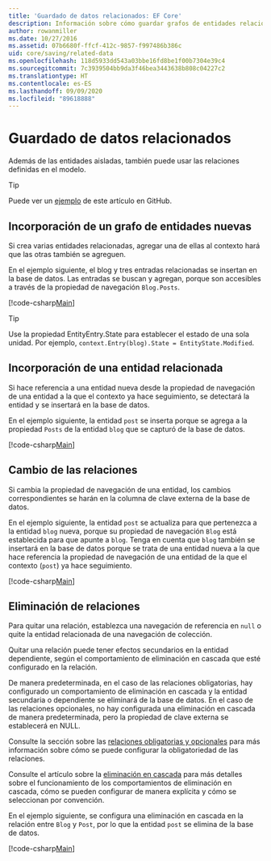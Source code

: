 ```yaml
---
title: 'Guardado de datos relacionados: EF Core'
description: Información sobre cómo guardar grafos de entidades relacionadas y administrar relaciones en Entity Framework Core
author: rowanmiller
ms.date: 10/27/2016
ms.assetid: 07b6680f-ffcf-412c-9857-f997486b386c
uid: core/saving/related-data
ms.openlocfilehash: 118d5933dd543a03bbe16fd8be1f00b7304e39c4
ms.sourcegitcommit: 7c3939504bb9da3f46bea3443638b808c04227c2
ms.translationtype: HT
ms.contentlocale: es-ES
ms.lasthandoff: 09/09/2020
ms.locfileid: "89618888"
---
```

# <a name="saving-related-data"></a>Guardado de datos relacionados

Además de las entidades aisladas, también puede usar las relaciones definidas en el modelo.

> [!TIP]  
> Puede ver un [ejemplo](https://github.com/dotnet/EntityFramework.Docs/tree/master/samples/core/Saving/RelatedData/) de este artículo en GitHub.

## <a name="adding-a-graph-of-new-entities"></a>Incorporación de un grafo de entidades nuevas

Si crea varias entidades relacionadas, agregar una de ellas al contexto hará que las otras también se agreguen.

En el ejemplo siguiente, el blog y tres entradas relacionadas se insertan en la base de datos. Las entradas se buscan y agregan, porque son accesibles a través de la propiedad de navegación `Blog.Posts`.

[!code-csharp[Main](../../../samples/core/Saving/RelatedData/Sample.cs#AddingGraphOfEntities)]

> [!TIP]  
> Use la propiedad EntityEntry.State para establecer el estado de una sola unidad. Por ejemplo, `context.Entry(blog).State = EntityState.Modified`.

## <a name="adding-a-related-entity"></a>Incorporación de una entidad relacionada

Si hace referencia a una entidad nueva desde la propiedad de navegación de una entidad a la que el contexto ya hace seguimiento, se detectará la entidad y se insertará en la base de datos.

En el ejemplo siguiente, la entidad `post` se inserta porque se agrega a la propiedad `Posts` de la entidad `blog` que se capturó de la base de datos.

[!code-csharp[Main](../../../samples/core/Saving/RelatedData/Sample.cs#AddingRelatedEntity)]

## <a name="changing-relationships"></a>Cambio de las relaciones

Si cambia la propiedad de navegación de una entidad, los cambios correspondientes se harán en la columna de clave externa de la base de datos.

En el ejemplo siguiente, la entidad `post` se actualiza para que pertenezca a la entidad `blog` nueva, porque su propiedad de navegación `Blog` está establecida para que apunte a `blog`. Tenga en cuenta que `blog` también se insertará en la base de datos porque se trata de una entidad nueva a la que hace referencia la propiedad de navegación de una entidad de la que el contexto (`post`) ya hace seguimiento.

[!code-csharp[Main](../../../samples/core/Saving/RelatedData/Sample.cs#ChangingRelationships)]

## <a name="removing-relationships"></a>Eliminación de relaciones

Para quitar una relación, establezca una navegación de referencia en `null` o quite la entidad relacionada de una navegación de colección.

Quitar una relación puede tener efectos secundarios en la entidad dependiente, según el comportamiento de eliminación en cascada que esté configurado en la relación.

De manera predeterminada, en el caso de las relaciones obligatorias, hay configurado un comportamiento de eliminación en cascada y la entidad secundaria o dependiente se eliminará de la base de datos. En el caso de las relaciones opcionales, no hay configurada una eliminación en cascada de manera predeterminada, pero la propiedad de clave externa se establecerá en NULL.

Consulte la sección sobre las [relaciones obligatorias y opcionales](xref:core/modeling/relationships#required-and-optional-relationships) para más información sobre cómo se puede configurar la obligatoriedad de las relaciones.

Consulte el artículo sobre la [eliminación en cascada](xref:core/saving/cascade-delete) para más detalles sobre el funcionamiento de los comportamientos de eliminación en cascada, cómo se pueden configurar de manera explícita y cómo se seleccionan por convención.

En el ejemplo siguiente, se configura una eliminación en cascada en la relación entre `Blog` y `Post`, por lo que la entidad `post` se elimina de la base de datos.

[!code-csharp[Main](../../../samples/core/Saving/RelatedData/Sample.cs#RemovingRelationships)]
